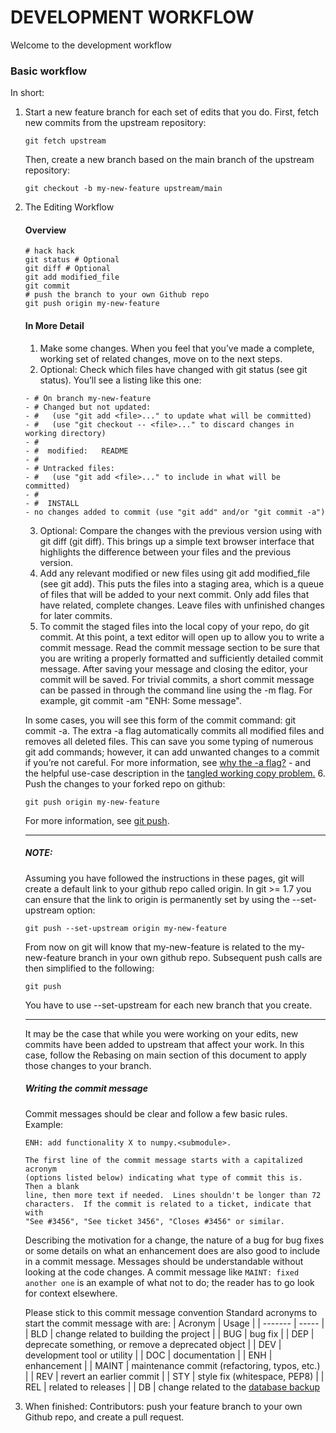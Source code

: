 # DEVELOPMENT WORKFLOW
Welcome to the development workflow

### Basic workflow
In short:
1. Start a new feature branch for each set of edits that you do.
   First, fetch new commits from the upstream repository:
   ```
   git fetch upstream
   ```
   Then, create a new branch based on the main branch of the upstream repository:
   ```
   git checkout -b my-new-feature upstream/main
   ```
2. The Editing Workflow
   #### Overview
   ```
   # hack hack
   git status # Optional
   git diff # Optional
   git add modified_file
   git commit
   # push the branch to your own Github repo
   git push origin my-new-feature
   ```

   #### In More Detail
   1. Make some changes. When you feel that you’ve made a complete, working set of related changes, move on to the next steps.
   2. Optional: Check which files have changed with git status (see git status). You’ll see a listing like this one:
   ```
   - # On branch my-new-feature
   - # Changed but not updated:
   - #   (use "git add <file>..." to update what will be committed)
   - #   (use "git checkout -- <file>..." to discard changes in working directory)
   - #
   - #  modified:   README
   - #
   - # Untracked files:
   - #   (use "git add <file>..." to include in what will be committed)
   - #
   - #  INSTALL
   - no changes added to commit (use "git add" and/or "git commit -a")
   ```
   3. Optional: Compare the changes with the previous version using with git diff (git diff). This brings up a simple text browser interface that highlights the difference between your files and the previous version.
   4. Add any relevant modified or new files using git add modified_file (see git add). This puts the files into a staging area, which is a queue of files that will be added to your next commit. Only add files that have related, complete changes. Leave files with unfinished changes for later commits.
   5. To commit the staged files into the local copy of your repo, do git commit. At this point, a text editor will open up to allow you to write a commit message. Read the commit message section to be sure that you are writing a properly formatted and sufficiently detailed commit message. After saving your message and closing the editor, your commit will be saved. For trivial commits, a short commit message can be passed in through the command line using the -m flag. For example, git commit -am "ENH: Some message".

   In some cases, you will see this form of the commit command: git commit -a. The extra -a flag automatically commits all modified files and removes all deleted files. This can save you some typing of numerous git add commands; however, it can add unwanted changes to a commit if you’re not careful. For more information, see [why the -a flag?](http://www.gitready.com/beginner/2009/01/18/the-staging-area.html) - and the helpful use-case description in the [tangled working copy problem.](https://tomayko.com/writings/the-thing-about-git)
   6. Push the changes to your forked repo on github:
      ```
      git push origin my-new-feature
      ```
   For more information, see [git push](https://www.kernel.org/pub/software/scm/git/docs/git-push.html).
   
   ---
   ##### NOTE:
   Assuming you have followed the instructions in these pages, git will create a default link to your github repo called origin. In git >= 1.7 you can ensure that the link to origin is permanently set by using the --set-upstream option:
   ```
   git push --set-upstream origin my-new-feature
   ```
   From now on git will know that my-new-feature is related to the my-new-feature branch in your own github repo. Subsequent push calls are then simplified to the following:
   ```
   git push
   ```
   You have to use --set-upstream for each new branch that you create.

   ---

   It may be the case that while you were working on your edits, new commits have been added to upstream that affect your work. In this case, follow the Rebasing on main section of this document to apply those changes to your branch.


   ##### Writing the commit message
   Commit messages should be clear and follow a few basic rules. Example:
   ```
   ENH: add functionality X to numpy.<submodule>.

   The first line of the commit message starts with a capitalized acronym
   (options listed below) indicating what type of commit this is.  Then a blank
   line, then more text if needed.  Lines shouldn't be longer than 72
   characters.  If the commit is related to a ticket, indicate that with
   "See #3456", "See ticket 3456", "Closes #3456" or similar.
   ```
   Describing the motivation for a change, the nature of a bug for bug fixes or some details on what an enhancement does are also good to include in a commit message. Messages should be understandable without looking at the code changes. A commit message like `MAINT: fixed another one` is an example of what not to do; the reader has to go look for context elsewhere.

   Please stick to this commit message convention
   Standard acronyms to start the commit message with are:
   | Acronym | Usage |
   | ------- | ----- |
   | BLD | change related to building the project |
   | BUG | bug fix |
   | DEP | deprecate something, or remove a deprecated object |
   | DEV | development tool or utility |
   | DOC | documentation |
   | ENH | enhancement |
   | MAINT | maintenance commit (refactoring, typos, etc.) |
   | REV | revert an earlier commit |
   | STY | style fix (whitespace, PEP8) |
   | REL | related to releases |
   | DB  | change related to the [database backup](../backup.sql)

3. When finished:
   Contributors: push your feature branch to your own Github repo, and create a pull request.